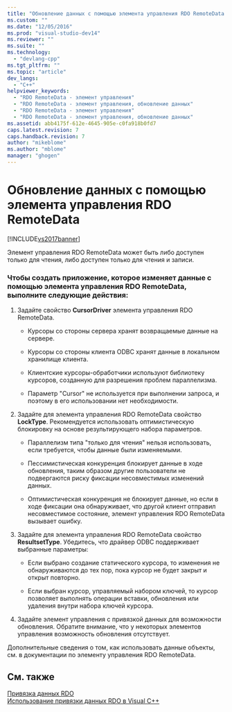 ```yaml
---
title: "Обновление данных с помощью элемента управления RDO RemoteData | Microsoft Docs"
ms.custom: ""
ms.date: "12/05/2016"
ms.prod: "visual-studio-dev14"
ms.reviewer: ""
ms.suite: ""
ms.technology: 
  - "devlang-cpp"
ms.tgt_pltfrm: ""
ms.topic: "article"
dev_langs: 
  - "C++"
helpviewer_keywords: 
  - "RDO RemoteData - элемент управления"
  - "RDO RemoteData - элемент управления, обновление данных"
  - "RDO RemoteData - элемент управления"
  - "RDO RemoteData - элемент управления, обновление данных"
ms.assetid: abb4175f-612e-4645-905e-c0fa918b0fd7
caps.latest.revision: 7
caps.handback.revision: 7
author: "mikeblome"
ms.author: "mblome"
manager: "ghogen"
---
```

# Обновление данных с помощью элемента управления RDO RemoteData
[!INCLUDE[vs2017banner](../../assembler/inline/includes/vs2017banner.md)]

Элемент управления RDO RemoteData может быть либо доступен только для чтения, либо доступен только для чтения и записи.  
  
### Чтобы создать приложение, которое изменяет данные с помощью элемента управления RDO RemoteData, выполните следующие действия:  
  
1.  Задайте свойство **CursorDriver** элемента управления RDO RemoteData.  
  
    -   Курсоры со стороны сервера хранят возвращаемые данные на сервере.  
  
    -   Курсоры со стороны клиента ODBC хранят данные в локальном хранилище клиента.  
  
    -   Клиентские курсоры\-обработчики используют библиотеку курсоров, созданную для разрешения проблем параллелизма.  
  
    -   Параметр "Cursor" не используется при выполнении запроса, и поэтому в его использовании нет необходимости.  
  
2.  Задайте для элемента управления RDO RemoteData свойство **LockType**.  Рекомендуется использовать оптимистическую блокировку на основе результирующего набора параметров.  
  
    -   Параллелизм типа "только для чтения" нельзя использовать, если требуется, чтобы данные были изменяемыми.  
  
    -   Пессимистическая конкуренция блокирует данные в ходе обновления, таким образом другие пользователи не подвергаются риску фиксации несовместимых изменений данных.  
  
    -   Оптимистическая конкуренция не блокирует данные, но если в ходе фиксации она обнаруживает, что другой клиент отправил несовместимое состояние, элемент управления RDO RemoteData вызывает ошибку.  
  
3.  Задайте для элемента управления RDO RemoteData свойство **ResultsetType**.  Убедитесь, что драйвер ODBC поддерживает выбранные параметры:  
  
    -   Если выбрано создание статического курсора, то изменения не обнаруживаются до тех пор, пока курсор не будет закрыт и открыт повторно.  
  
    -   Если выбран курсор, управляемый набором ключей, то курсор позволяет выполнять операции вставки, обновления или удаления внутри набора ключей курсора.  
  
4.  Задайте элемент управления с привязкой данных для возможности обновления.  Обратите внимание, что у некоторых элементов управления возможность обновления отсутствует.  
  
 Дополнительные сведения о том, как использовать данные объекты, см. в документации по элементу управления RDO RemoteData.  
  
## См. также  
 [Привязка данных RDO](../../data/ado-rdo/rdo-databinding.md)   
 [Использование привязки данных RDO в Visual C\+\+](../../data/ado-rdo/using-rdo-databinding-in-visual-cpp.md)